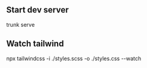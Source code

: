 ## Start dev server

trunk serve

## Watch tailwind

npx tailwindcss -i ./styles.scss -o ./styles.css --watch
